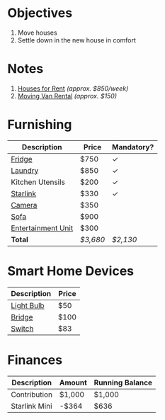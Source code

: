 # Objectives
1.  Move houses
2.  Settle down in the new house in comfort

# Notes
1.  [Houses for Rent](https://www.trademe.co.nz/a/property/residential/rent/auckland/papakura/search?price_min=700&price_max=900&bedrooms_min=3&sort_order=expirydesc) _(approx. $850/week)_
2. [Moving Van Rental](https://www.hireace.co.nz/Vehicles/Cargo-vans.html) _(approx. $150)_

# Furnishing

| Description | Price | Mandatory? |
| --- | --- | --- |
| [Fridge](https://tradedepot.co.nz/520l-stainless-steel-side-by-side-fridge-freezer-black/) | $750 | ✓   |
| [Laundry](https://tradedepot.co.nz/vogue-front-load-10kg-washer-6kg-dryer-all-in-one-white/) | $850 | ✓   |
| Kitchen Utensils | $200 | ✓   |
| [Starlink](https://www.starlink.com/roam) | $330 | ✓ |
| [Camera](https://www.pbtech.co.nz/product/CCTRLK8522/Reolink-Duo-Floodlight-WiFi-8MP4K-Dual-Lens-Outdoo) | $350 |  |
| [Sofa](https://www.thewarehouse.co.nz/p/tsb-living-enzo-sectional-sofa-velvet-grey/M36370004.html) | $900 |     |
| [Entertainment Unit](https://www.thewarehouse.co.nz/p/living-co-tahoe-entertainment-unit-180cm-white/R2923910.html) | $300 |     |
| **Total** | *$3,680* | *$2,130* |

# Smart Home Devices

| Description | Price |
| --- | --- |
| [Light Bulb](https://www.pbtech.co.nz/product/BULPHS334905/Philips-HUE-HUE334905-WARM-WHITE-155W-A67-E27-BULB) | $50 |
| [Bridge](https://www.pbtech.co.nz/product/BULPHS180638/Philips-HUE180638-HUE-BRIDGE) | $100 |
| [Switch](https://www.pbtech.co.nz/product/BULPHS500302/Philips-HUE500302-HUE-TAP-DIAL-SWITCH-WHITE) | $83 |

# Finances
| Description | Amount | Running Balance |
| --- | --- | --- |
| Contribution | $1,000 | $1,000 |
| Starlink Mini | -$364 | $636 |